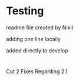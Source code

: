 # Testing


readme file created by Nikil


adding one line locally


added directly to develop

	


#

Cut 2 Fixes Regarding 2.1

#
